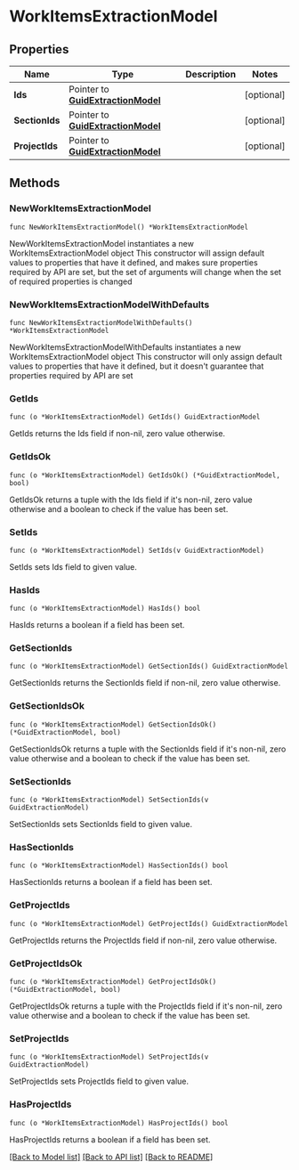 # WorkItemsExtractionModel

## Properties

Name | Type | Description | Notes
------------ | ------------- | ------------- | -------------
**Ids** | Pointer to [**GuidExtractionModel**](GuidExtractionModel.md) |  | [optional] 
**SectionIds** | Pointer to [**GuidExtractionModel**](GuidExtractionModel.md) |  | [optional] 
**ProjectIds** | Pointer to [**GuidExtractionModel**](GuidExtractionModel.md) |  | [optional] 

## Methods

### NewWorkItemsExtractionModel

`func NewWorkItemsExtractionModel() *WorkItemsExtractionModel`

NewWorkItemsExtractionModel instantiates a new WorkItemsExtractionModel object
This constructor will assign default values to properties that have it defined,
and makes sure properties required by API are set, but the set of arguments
will change when the set of required properties is changed

### NewWorkItemsExtractionModelWithDefaults

`func NewWorkItemsExtractionModelWithDefaults() *WorkItemsExtractionModel`

NewWorkItemsExtractionModelWithDefaults instantiates a new WorkItemsExtractionModel object
This constructor will only assign default values to properties that have it defined,
but it doesn't guarantee that properties required by API are set

### GetIds

`func (o *WorkItemsExtractionModel) GetIds() GuidExtractionModel`

GetIds returns the Ids field if non-nil, zero value otherwise.

### GetIdsOk

`func (o *WorkItemsExtractionModel) GetIdsOk() (*GuidExtractionModel, bool)`

GetIdsOk returns a tuple with the Ids field if it's non-nil, zero value otherwise
and a boolean to check if the value has been set.

### SetIds

`func (o *WorkItemsExtractionModel) SetIds(v GuidExtractionModel)`

SetIds sets Ids field to given value.

### HasIds

`func (o *WorkItemsExtractionModel) HasIds() bool`

HasIds returns a boolean if a field has been set.

### GetSectionIds

`func (o *WorkItemsExtractionModel) GetSectionIds() GuidExtractionModel`

GetSectionIds returns the SectionIds field if non-nil, zero value otherwise.

### GetSectionIdsOk

`func (o *WorkItemsExtractionModel) GetSectionIdsOk() (*GuidExtractionModel, bool)`

GetSectionIdsOk returns a tuple with the SectionIds field if it's non-nil, zero value otherwise
and a boolean to check if the value has been set.

### SetSectionIds

`func (o *WorkItemsExtractionModel) SetSectionIds(v GuidExtractionModel)`

SetSectionIds sets SectionIds field to given value.

### HasSectionIds

`func (o *WorkItemsExtractionModel) HasSectionIds() bool`

HasSectionIds returns a boolean if a field has been set.

### GetProjectIds

`func (o *WorkItemsExtractionModel) GetProjectIds() GuidExtractionModel`

GetProjectIds returns the ProjectIds field if non-nil, zero value otherwise.

### GetProjectIdsOk

`func (o *WorkItemsExtractionModel) GetProjectIdsOk() (*GuidExtractionModel, bool)`

GetProjectIdsOk returns a tuple with the ProjectIds field if it's non-nil, zero value otherwise
and a boolean to check if the value has been set.

### SetProjectIds

`func (o *WorkItemsExtractionModel) SetProjectIds(v GuidExtractionModel)`

SetProjectIds sets ProjectIds field to given value.

### HasProjectIds

`func (o *WorkItemsExtractionModel) HasProjectIds() bool`

HasProjectIds returns a boolean if a field has been set.


[[Back to Model list]](../README.md#documentation-for-models) [[Back to API list]](../README.md#documentation-for-api-endpoints) [[Back to README]](../README.md)


